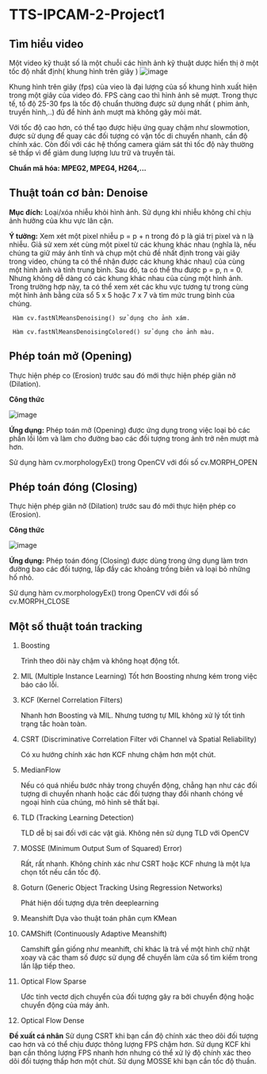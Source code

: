 # TTS-IPCAM-2-Project1
## Tìm hiểu video 
Một video kỹ thuật số là một chuỗi các hình ảnh kỹ thuật dược hiển thị ở một tốc độ nhất định( khung hình trên giây )
![image](https://user-images.githubusercontent.com/81012512/185344918-8c8599f4-5579-424b-b7e5-ffbf6326b701.png)

Khung hình trên giây (fps) của vieo là đại lượng của số khung hình xuất hiện trong một giây của video đó. FPS càng cao thì hình ảnh sẽ mượt. Trong thực tế, tố độ 25-30 fps là tốc độ chuẩn thường được sử dụng nhất ( phim ảnh, truyền hình,..) đủ để hình ảnh mượt mà không gây mỏi mát.

Với tốc độ cao hơn, có thể tạo được hiệu ứng quay chậm như slowmotion, được sử dụng để quay các đối tượng có vận tốc di chuyển nhanh, cần độ chính xác. Còn đối với các hệ thống camera giám sát thì tốc độ này thường sẽ thấp vì để giảm dung lượng lưu trữ và truyền tải.

**Chuẩn mã hóa: MPEG2, MPEG4, H264,...**

## Thuật toán cơ bản: Denoise 
**Mục đích:** Loại/xóa nhiễu khỏi hình ảnh. Sử dụng khi nhiễu không chỉ chịu ảnh hưởng của khu vực lân cận.

**Ý tưởng:** Xem xét một pixel nhiễu p = p + n trong đó p là giá trị pixel và n là nhiễu. Giả sử xem xét cùng một pixel từ các khung khác nhau (nghĩa là, nếu chúng ta giữ máy ảnh tĩnh và chụp một chủ đề nhất định trong vài giây trong video, chúng ta có thể nhận được các khung khác nhau) của cùng một hình ảnh và tính trung bình. Sau đó, ta có thể thu được p = p, n = 0. Nhưng không dễ dàng có các khung khác nhau của cùng một hình ảnh. Trong trường hợp này, ta có thể xem xét các khu vực tương tự trong cùng một hình ảnh bằng cửa sổ 5 x 5 hoặc 7 x 7 và tìm mức trung bình của chúng.
    
     Hàm cv.fastNlMeansDenoising() sử dụng cho ảnh xám. 
     
     Hàm cv.fastNlMeansDenoisingColored() sử dụng cho ảnh màu.
## **Phép toán mở (Opening)**
Thực hiện phép co (Erosion) trước sau đó mới thực hiện phép giãn nở (Dilation). 

**Công thức**

![image](https://user-images.githubusercontent.com/81012512/185522131-7b063ff5-3499-4fe3-a165-21b57f178c64.png)

**Ứng dụng:**
Phép toán mở (Opening) được ứng dụng trong việc loại bỏ các phần lồi lõm và làm cho đường bao các đối tượng trong ảnh trở nên mượt mà hơn.

Sử dụng hàm cv.morphologyEx() trong OpenCV với đối số cv.MORPH_OPEN

## **Phép toán đóng (Closing)**
Thực hiện phép giãn nở (Dilation) trước sau đó mới thực hiện phép co (Erosion). 

**Công thức**

![image](https://user-images.githubusercontent.com/81012512/185522317-d2052812-9c22-4602-8d69-eef81e407b7e.png)

**Ứng dụng:**
Phép toán đóng (Closing) được dùng trong ứng dụng làm trơn đường bao các đối tượng, lấp đầy các khoảng trống biên và loại bỏ những hố nhỏ.

Sử dụng hàm cv.morphologyEx() trong OpenCV với đối số cv.MORPH_CLOSE

## **Một số thuật toán tracking**
1. Boosting

    Trình theo dõi này chậm và không hoạt động tốt.

2. MIL (Multiple Instance Learning)
    Tốt hơn Boosting nhưng kém trong việc báo cáo lỗi.

3. KCF (Kernel Correlation Filters)

    Nhanh hơn Boosting và MIL. Nhưng tương tự MIL không xử lý tốt tình trạng tắc hoàn toàn.

4. CSRT (Discriminative Correlation Filter với Channel và Spatial Reliability)

    Có xu hướng chính xác hơn KCF nhưng chậm hơn một chút.

5. MedianFlow

    Nếu có quá nhiều bước nhảy trong chuyển động, chẳng hạn như các đối tượng di chuyển nhanh hoặc các đối tượng thay đổi nhanh chóng về ngoại hình của chúng, mô hình     sẽ thất bại.

6. TLD (Tracking Learning Detection)

    TLD dễ bị sai đối với các vật giả. Không nên sử dụng TLD với OpenCV 

7. MOSSE (Minimum Output Sum of Squared) Error)

    Rất, rất nhanh. Không chính xác như CSRT hoặc KCF nhưng là một lựa chọn tốt nếu cần tốc độ.

8. Goturn (Generic Object Tracking Using Regression Networks)

    Phát hiện dối tượng dựa trên deeplearning

9. Meanshift
    Dựa vào thuật toán phân cụm KMean 

10. CAMShift (Continuously Adaptive Meanshift)

    Camshift gần giống như meanhift, chỉ khác là trả về một hình chữ nhật xoay và các tham số được sử dụng để chuyển làm cửa sổ tìm kiếm trong lần lặp tiếp theo.

11. Optical Flow Sparse 

    Ước tính vectơ dịch chuyển của đối tượng gây ra bởi chuyển động hoặc chuyển động của máy ảnh.
    
12. Optical Flow Dense

**Đề xuất cá nhân**
Sử dụng CSRT khi bạn cần độ chính xác theo dõi đối tượng cao hơn và có thể chịu được thông lượng FPS chậm hơn.
Sử dụng KCF khi bạn cần thông lượng FPS nhanh hơn nhưng có thể xử lý độ chính xác theo dõi đối tượng thấp hơn một chút.
Sử dụng MOSSE khi bạn cần tốc độ thuần.

